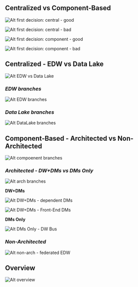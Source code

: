## **Centralized vs Component-Based**

![Alt first decision: central - good](pic/01.jpg)

![Alt first decision: central - bad](pic/02.jpg)

![Alt first decision: component - good](pic/03.jpg)

![Alt first decision: component - bad](pic/04.jpg)

## **Centralized - EDW vs Data Lake**

![Alt EDW vs Data Lake](pic/05.jpg)

### _EDW branches_

![Alt EDW branches](pic/06.jpg)

### _Data Lake branches_

![Alt DataLake branches](pic/07.jpg)

## **Component-Based - Architected vs Non-Architected**

![Alt compoenent branches](pic/08.jpg)

### _Architected - DW+DMs vs DMs Only_

![Alt arch branches](pic/09.jpg)

**DW+DMs**

![Alt DW+DMs - dependent DMs](pic/10.jpg)

![Alt DW+DMs - Front-End DMs](pic/11.jpg)

**DMs Only**

![Alt DMs Only - DW Bus](pic/12.jpg)

### _Non-Architected_

![Alt non-arch - federated EDW](pic/13.jpg)

## **Overview**

![Alt overview](pic/14.jpg)
